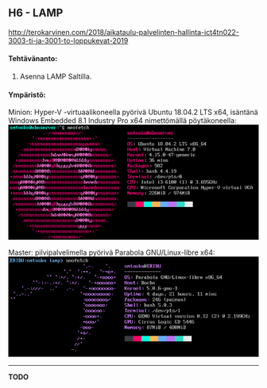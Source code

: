 ## H6 - LAMP

http://terokarvinen.com/2018/aikataulu-palvelinten-hallinta-ict4tn022-3003-ti-ja-3001-to-loppukevat-2019

#### Tehtävänanto:

1. Asenna LAMP Saltilla.

#### Ympäristö:

Minion: Hyper-V -virtuaalikoneella pyörivä Ubuntu 18.04.2 LTS x64, isäntänä Windows Embedded 8.1 Industry Pro x64 nimettömällä pöytäkoneella:\
![neofetch-minion](/assignments/H6/images/neofetch-minion.png)

Master: pilvipalvelimella pyörivä Parabola GNU/Linux-libre x64:
![neofetch-master](/assignments/H6/images/neofetch-master.png)

---

**TODO**
